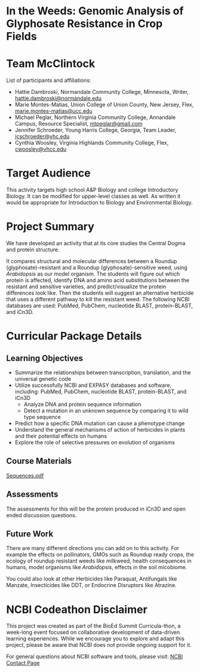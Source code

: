 # In the Weeds: Genomic Analysis of Glyphosate Resistance in Crop Fields

# Team McClintock

List of participants and affiliations:

- Hattie Dambroski, Normandale Community College, Minnesota, Writer, hattie.dambroski@normandale.edu
- Marie Montes-Matias, Union College of Union County, New Jersey, Flex, marie.montes-matias@ucc.edu
- Michael Peglar, Northern Virginia Community College, Annandale Campus, Resource Specialist, mtpeglar@gmail.com
- Jennifer Schroeder, Young Harris College, Georgia, Team Leader, jcschroeder@yhc.edu
- Cynthia Woosley,  Virginia Highlands Community College, Flex, cwoosley@vhcc.edu

# Target Audience
This activity targets high school A&P Biology and college Introductory Biology. It can be modified for upper-level classes as well.  As written it would be appropriate for Introduction to Biology and Environmental Biology. 

# Project Summary
We have developed an activity that at its core studies the Central Dogma and protein structure.

It compares structural and molecular differences between a Roundup (glyphosate)-resistant and a Roundup (glyphosate)-sensitive weed, using _Arabidopsis_ as our model organism.  The students will figure out which protein is affected, identify  DNA and amino acid substitutions between the resistant and sensitive varieties, and predict/visualize the protein differences look like.  Then the students will suggest an alternative herbicide that uses a different pathway to kill the resistant weed.  The following NCBI databases are used: PubMed, PubChem, nucleotide BLAST, protein-BLAST, and iCn3D.




# Curricular Package Details


## Learning Objectives
- Summarize the relationships between transcription, translation, and the universal genetic code 
- Utilize successfully NCBI and EXPASY databases and software, including: PubMed, PubChem, nucleotide BLAST, protein-BLAST, and iCn3D
  - Analyze DNA and protein sequence information  
  - Detect a mutation in an unknown sequence by comparing it to wild type sequence
- Predict how a specific DNA mutation can cause a phenotype change
- Understand the general mechanisms of action of herbicides in plants and their potential effects on humans
- Explore the role of selective pressures on evolution of organisms


## Course Materials
 [Sequences.pdf](https://github.com/NCBI-Codeathons/bioed-2024-team-mcclintock/blob/main/curriculum_materials/Sequences.pdf)


## Assessments
The assessments for this will be the protein produced in iCn3D and open ended discussion questions.

## Future Work
There are many different directions you can add on to this activity. For example the effects on pollinators, GMOs such as Roundup ready crops, the ecology of roundup resistant weeds like milkweed, health consequences in humans, model organisms like _Arabidopsis_, effects in the soil micobiome.  

You could also look at other Herbicides like Paraquat, Antifungals like Manzate, Insecticides like DDT, or Endocrine Disruptors like Atrazine.

# NCBI Codeathon Disclaimer
This project was created as part of the BioEd Summit Curricula-thon, a week-long event focused on collaborative development of data-driven learning experiences. While we encourage you to explore and adapt this project, please be aware that NCBI does not provide ongoing support for it.

For general questions about NCBI software and tools, please visit: [NCBI Contact Page](https://www.ncbi.nlm.nih.gov/home/about/contact/)

